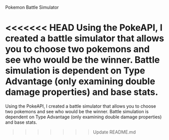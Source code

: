 Pokemon Battle Simulator

<<<<<<< HEAD
Using the PokeAPI, I created a battle simulator that allows you to choose two pokemons and see who would be the winner. Battle simulation is dependent on Type Advantage (only examining double damage properties) and base stats.
=======
Using the PokeAPI, I created a battle simulator that allows you to choose two pokemons and see who would be the winner.
Battle simulation is dependent on Type Advantage (only examining double damage properties) and base stats.
>>>>>>> Update README.md
